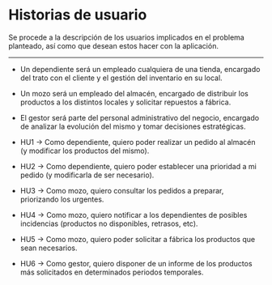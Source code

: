 # Historias de usuario 

Se procede a la descripción de los usuarios implicados en el problema planteado, así como que desean estos hacer con la aplicación.

---

- Un dependiente será un empleado cualquiera de una tienda, encargado del trato con el cliente y el gestión del inventario en su local.
- Un mozo será un empleado del almacén, encargado de distribuir los productos a los distintos locales y solicitar repuestos a fábrica.
- El gestor será parte del personal administrativo del negocio, encargado de analizar la evolución del mismo y tomar decisiones estratégicas.

- HU1 -> Como dependiente, quiero poder realizar un pedido al almacén (y modificar los productos del mismo).
- HU2 -> Como dependiente, quiero poder establecer una prioridad a mi pedido (y modificarla de ser necesario).
- HU3 -> Como mozo, quiero consultar los pedidos a preparar, priorizando los urgentes.
- HU4 -> Como mozo, quiero notificar a los dependientes de posibles incidencias (productos no disponibles, retrasos, etc).
- HU5 -> Como mozo, quiero poder solicitar a fábrica los productos que sean necesarios.
- HU6 -> Como gestor, quiero disponer de un informe de los productos más solicitados en determinados periodos temporales.

